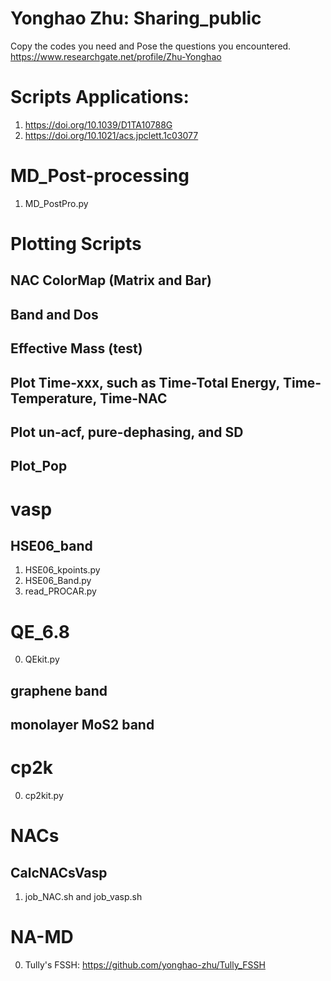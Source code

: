 # Yonghao Zhu: Sharing_public
Copy the codes you need and Pose the questions you encountered.
https://www.researchgate.net/profile/Zhu-Yonghao  

# Scripts Applications: 
1. https://doi.org/10.1039/D1TA10788G
2. https://doi.org/10.1021/acs.jpclett.1c03077

# MD_Post-processing
1. MD_PostPro.py
# Plotting Scripts
## NAC ColorMap (Matrix and Bar)
## Band and Dos
## Effective Mass (test)
## Plot Time-xxx, such as Time-Total Energy, Time-Temperature, Time-NAC
## Plot un-acf, pure-dephasing, and SD
## Plot_Pop

# vasp
## HSE06_band
1. HSE06_kpoints.py
2. HSE06_Band.py
3. read_PROCAR.py

# QE_6.8
0. QEkit.py
## graphene band
## monolayer MoS2 band

# cp2k
0. cp2kit.py

# NACs
## CalcNACsVasp
1. job_NAC.sh and job_vasp.sh

# NA-MD
0. Tully's FSSH: https://github.com/yonghao-zhu/Tully_FSSH
